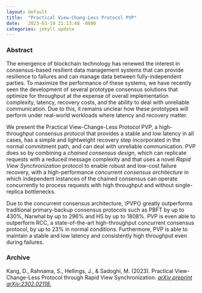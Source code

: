 ```yaml
---
layout: default
title:  "Practical View-Chang-Less Protocol PVP"
date:   2023-03-10 21:13:48 -0800
categories: jekyll update
---
```


### Abstract 

The emergence of blockchain technology has renewed the interest in consensus-based resilient data management systems that can provide resilience to failures and can manage data between fully-independent parties. To maximize the performance of these systems, we have recently seen the development of several prototype consensus solutions that optimize for throughput at the expense of overall implementation complexity, latency, recovery costs, and the ability to deal with unreliable communication. Due to this, it remains unclear how these prototypes will perform under real-world workloads where latency and recovery matter.

We present the Practical View-Change-Less Protocol PVP, a high-throughput consensus protocol that provides a stable and low latency in all cases, has a simple and lightweight recovery step incorporated in the normal commitment path, and can deal with unreliable communication. PVP does so by combining a *chained consensus design*, which can replicate requests with a reduced message complexity and that uses a novel *Rapid View Synchronization* protocol to enable robust and low-cost failure recovery, with a high-performance *concurrent consensus architecture* in which independent instances of the chained consensus can operate concurrently to process requests with high throughput and without single-replica bottlenecks.

Due to the concurrent consensus architecture, \PVP{} greatly outperforms traditional primary-backup consensus protocols such as PBFT by up to 430%, Narwhal by up to 296% and HS by up to 1808%. PVP is even able to outperform RCC, a state-of-the-art high-throughput concurrent consensus protocol, by up to 23% in normal conditions. Furthermore, PVP is able to maintain a stable and low latency and consistently high throughput even during failures.

### Archive

Kang, D., Rahnama, S., Hellings, J., & Sadoghi, M. (2023). Practical View-Change-Less Protocol through Rapid View Synchronization. [*arXiv preprint arXiv:2302.02118*.](https://arxiv.org/abs/2302.02118)